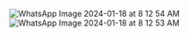 ![WhatsApp Image 2024-01-18 at 8 12 54 AM](https://github.com/devharsh2k4/quotes/assets/103301856/f965eae3-f417-428c-a94b-72b4bfa4f382)
![WhatsApp Image 2024-01-18 at 8 12 53 AM](https://github.com/devharsh2k4/quotes/assets/103301856/2155079c-ba47-4ee1-8a6d-886de3660291)
